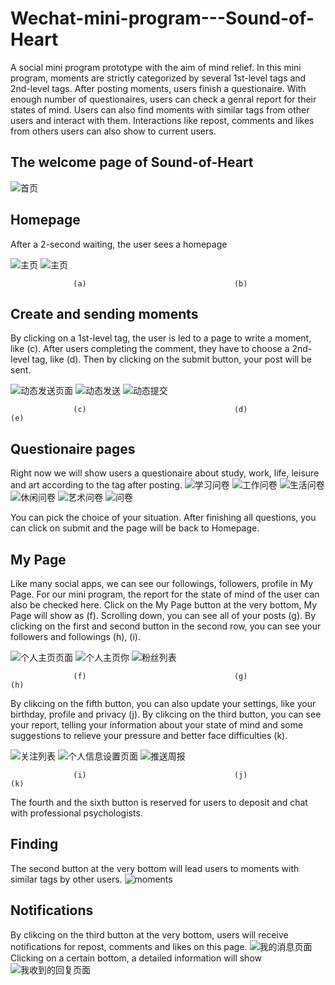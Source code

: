 # Wechat-mini-program---Sound-of-Heart
A social mini program prototype with the aim of mind relief. In this mini program, moments are strictly categorized by several 1st-level tags and 2nd-level tags. After posting moments, users finish a questionaire. With enough number of questionaires, users can check a genral report for their states of mind. Users can also find moments with similar tags from other users and interact with them. Interactions like repost, comments and likes from others users can also show to current users.
## The welcome page of Sound-of-Heart
![首页](https://user-images.githubusercontent.com/55969849/71500511-13858680-281a-11ea-8223-c4bf4a2fe572.PNG)
## Homepage
After a 2-second waiting, the user sees a homepage

![主页](https://user-images.githubusercontent.com/55969849/71500493-11bbc300-281a-11ea-9445-839cc77abc5a.PNG)
![主页](https://user-images.githubusercontent.com/55969849/71500492-11bbc300-281a-11ea-9036-c577b7591367.jpg)

                  (a)                                 (b)
## Create and sending moments
By clicking on a 1st-level tag, the user is led to a page to write a moment, like (c). After users completing the comment, they have to choose a 2nd-level tag, like (d). Then by clicking on the submit button, your post will be sent.

![动态发送页面](https://user-images.githubusercontent.com/55969849/71500497-12545980-281a-11ea-9afc-a597912f9947.PNG)
![动态发送](https://user-images.githubusercontent.com/55969849/71500496-12545980-281a-11ea-8aac-243c056e834b.jpg)
![动态提交](https://user-images.githubusercontent.com/55969849/71500499-12545980-281a-11ea-8f2b-f456a9bc01e2.jpg)


                  (c)                                 (d)                                 (e)
## Questionaire pages
Right now we will show users a questionaire about study, work, life, leisure and art according to the tag after posting. 
![学习问卷](https://user-images.githubusercontent.com/55969849/71500501-12545980-281a-11ea-894b-8f3fbe0c6ace.PNG)
![工作问卷](https://user-images.githubusercontent.com/55969849/71500502-12545980-281a-11ea-9302-50b14e2c88cb.PNG)
![生活问卷](https://user-images.githubusercontent.com/55969849/71500506-12ecf000-281a-11ea-9280-572481d4887f.PNG)
![休闲问卷](https://user-images.githubusercontent.com/55969849/71500494-11bbc300-281a-11ea-8061-6d303d72644e.PNG)
![艺术问卷](https://user-images.githubusercontent.com/55969849/71500509-13858680-281a-11ea-9240-d55e798e01bb.PNG)
![问卷](https://user-images.githubusercontent.com/55969849/71500510-13858680-281a-11ea-9abb-44b82652d6ec.jpg)

You can pick the choice of your situation. After finishing all questions, you can click on submit and the page will be back to Homepage.

## My Page
Like many social apps, we can see our followings, followers, profile in My Page. For our mini program, the report for the state of mind of the user can also be checked here. Click on the My Page button at the very bottom, My Page will show as (f). Scrolling down, you can see all of your posts (g). By clicking on the first and second button in the second row, you can see your followers and followings (h), (i).

![个人主页页面](https://user-images.githubusercontent.com/55969849/71501361-f69f8200-281e-11ea-9766-95b480004b4b.PNG)
![个人主页你](https://user-images.githubusercontent.com/55969849/71501858-ac6bd000-2821-11ea-9cd4-7b2c0b732f97.jpg)
![粉丝列表](https://user-images.githubusercontent.com/55969849/71500508-12ecf000-281a-11ea-98cc-195ab88a541f.PNG)


                  
                  (f)                                 (g)                                 (h)
By clikcing on the fifth button, you can also update your settings, like your birthday, profile and privacy (j). By clikcing on the third button, you can see your report, telling your information about your state of mind and some suggestions to relieve your pressure and better face difficulties (k).

![关注列表](https://user-images.githubusercontent.com/55969849/71500495-11bbc300-281a-11ea-87b9-2ac7d5cf37eb.PNG)
![个人信息设置页面](https://user-images.githubusercontent.com/55969849/71500491-11bbc300-281a-11ea-8216-cd609f4340f9.PNG)
![推送周报](https://user-images.githubusercontent.com/55969849/71500505-12ecf000-281a-11ea-9bac-a98c92c00d6d.PNG)

                  (i)                                 (j)                                 (k)
 The fourth and the sixth button is reserved for users to deposit and chat with professional psychologists.
 ## Finding
 The second button at the very bottom will lead users to moments with similar tags by other users.
 ![moments](https://user-images.githubusercontent.com/55969849/71502501-5dc03500-2825-11ea-9f27-9c4ed373b76c.jpg)
 ## Notifications
 By clikcing on the third button at the very bottom, users will receive notifications for repost, comments and likes on this page.
 ![我的消息页面](https://user-images.githubusercontent.com/55969849/71500504-12ecf000-281a-11ea-9137-07c1548bda66.PNG)
 Clicking on a certain bottom, a detailed information will show
 ![我收到的回复页面](https://user-images.githubusercontent.com/55969849/71500503-12ecf000-281a-11ea-9f29-e2b18315551e.PNG)
 
